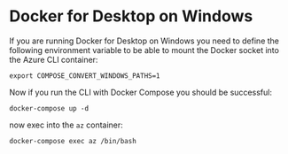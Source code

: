# Docker for Desktop on Windows

If you are running Docker for Desktop on Windows you need to define the following environment variable to be able to mount the Docker socket into the Azure CLI container:

    export COMPOSE_CONVERT_WINDOWS_PATHS=1

Now if you run the CLI with Docker Compose you should be successful:

    docker-compose up -d

now exec into the `az` container:

    docker-compose exec az /bin/bash